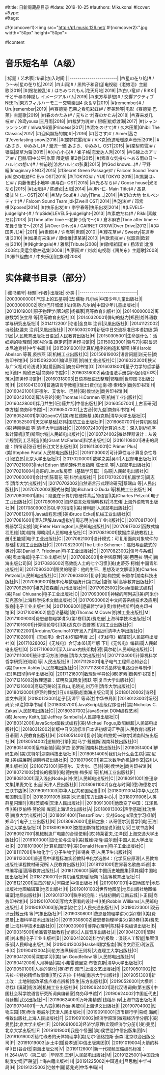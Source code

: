 #!title:    日新阁藏品目录
#!date:     2019-10-25
#!authors:  Mikukonai
#!cover:    
#!type:     
#!tags:     

#!{ncmcover1}:<img src="http://p1.music.126.net/
#!{ncmcover2}:".jpg width="50px" height="50px">

#!content

# 音乐短名单（A级）

|:标题 / 艺术家|:专辑|:加入时间:|
|------------------------|
|#(星の在り処)# / う〜み|星の在り処|2012|
|#(山雨)# / 黑鸭子和音组|电视剧《老娘泪》主题歌|2019|
|#(桜花繚乱)# / はちみつれもん|花天月地|2019|
|#(白い竜)# / RIKKI|千と千尋の神隠し イメージアルバム|2019|
|#(東方萃夢想)# / 交響アクティブNEETs|東方フィルハーモニー交響楽団4 永＆萃|2019|
|#(remember)# / Uru|remember|2019|
|#(赛德克·巴莱之看见彩虹)# / 罗美玲等|电影《赛德克·巴莱》主题歌|2019|
|#(春のかたみ)# / 元ちとせ|春のかたみ|2018|
|#(春来发几枝)# / 泠鸢yousa|三月雨|2018|
|#(裁梦为魂)# / 银临|蚍蜉渡海|2017|
|#(シャンランラン)# / miwa/96猫|Princess|2017|
|#(君をのせて)# / 久木田薫|Ghibli The Classics|2017|
|#(迎风飘扬的旗)#|-|2016|
|#(茜さす)# / Aimer|茜さす/everlasting snow|2016|
|#(蝶梦花雾雨)# / V.K克|奇迹暖暖原声音乐|2016|
|#(あさき、ゆめみし)# / 瀧沢一留|あさき、ゆめみし OST|2015|
|#(棠梨煎雪)# / 银临|腐草为萤|2015|
|#(小心小心)# / 崔子格|恋爱达人秀|2015|
|#(G線上のアリア)# / 巴赫/田中公平|氷菓 限定版 第2巻|2015|
|#(素直な気持ち〜ある雨の日〜ハルヒの想い)# / 神前暁|涼宮ハルヒの弦奏|2015|
|#(God knows...)# / 平野綾|Imaginary ENOZ|2015|
|#(Secret Green Passage)# / Falcom Sound Team jdk|空の軌跡FC Evo OST|2015|
|#(TOKYO)# / YUI|TOKYO|2015|
|#(黒翼は~と)# / 内藤侑史|小地牢-黑与白- OST|2015|
|#(光るなら)# / Goose house|光るなら|2015|
|#(太阳)# / 陈绮贞|太阳|2014|
|#(JIN-仁- Main Title)# / 髙見優|JIN-仁- OST|2014|
|#(My Soul)# / July|Time...|2014|
|#(幻の大地 セルペンティナ)# / Falcom Sound Team jdk|Zwei!! OST|2014|
|#(泡沫)# / 邓紫棋|Xposed|2014|
|#(快乐出发)# / 李宇春等|快乐出发|2014|
|#(LEVEL5-judgelight-)# / fripSide|LEVEL5-judgelight-|2013|
|#(素敵だね)# / Rikki|素敵だね|2013|
|#(Time after time 〜花舞う街で〜)# / 倉木麻衣|Time after time 〜花舞う街で〜|2012|
|#(Over Drive)# / GARNET CROW|Over Drive|2012|
|#(中国男儿)#|-|2011|
|#(素颜)# / 许嵩等|素颜|2010|
|#(樱花草)# / Sweety|花言乔语|2010|
|#(如果有来生)# / 谭维维|谭某某|2010|
|#(欧若拉)# / 张韶涵|欧若拉|2010|
|#(Nightingale)# / 雅尼|Tribute|2008|
|#(歌唱祖国)# / 杨沛宜|北京2008年奥运会歌曲选集|2008|
|#(家园)# / 刘欢|电视剧《闯关东》主题歌|2008|
|#(春节组曲)# / 中央乐团|红旗颂|2008|

# 实体藏书目录（部分）

|:藏书编号|:标题|:作者|:出版社|:分类:|
|-----------------------------|
|20030000001|气球上的五星期|(法)儒勒·凡尔纳|中国少年儿童出版社|I|
|20030000002|喀尔巴阡城堡|(法)儒勒·凡尔纳|中国少年儿童出版社|I|
|20131019001|原子物理学(第3版)|杨福家|高等教育出版社|O|
|20140000002|离散数学|张立昂 等|高等教育出版社|O|
|20140320001|俳句的魅力|郑民钦|外语教学与研究出版社|I|
|20141122001|论语|金良年 注评|凤凰出版社|I|
|20141122002|诗经|赵逵夫 注评|凤凰出版社|I|
|20150302001|新版中日交流标准日本语初级(第2版)|人民教育出版社日语室|人民教育出版社|H|
|20150305001|生命是什么：活细胞的物理观|(奥)埃尔温·薛定谔|商务印书馆|R|
|20150823001|菊与刀|(美)鲁思·本尼迪克特|中华书局|H|
|20150919001|计算机程序的构造和解释|(美)Harold Abelson 等著,裘宗燕 译|机械工业出版社|C|
|20150919002|语言问题|赵元任|商务印书馆|H|
|20150922001|编译原理||机械工业出版社|C|
|20160223001|狭义与广义相对论浅说|(美)爱因斯坦|商务印书馆|O|
|20160318001|量子力学的哲学基础|(德)H.赖欣巴哈|商务印书馆|O|
|20160318002|英语语法手册(第5版)(缩印本)|薄冰|商务印书馆|H|
|20160318003|日语基础语法整理|郭晓青|世界图书出版公司|H|
|20160413001|普通语言学教程|(瑞士)费尔迪南·德·索绪尔|商务印书馆|H|
|20160421001|哥德尔、艾舍尔、巴赫|(美)侯世达|商务印书馆|N|
|20160421002|算法导论|(美)Thomas H.Cormen 等|机械工业出版社|C|
|20160428001|伴月共生|(日)藤井旭|中信出版社|P|
|20160507001|上古音研究|李方桂|商务印书馆|H|
|20160507002|上古音|何九盈|商务印书馆|H|
|20160524001|学习OpenCV|(美)布拉德斯基,(美)克勒|清华大学出版社|C|
|20160525001|天文学基础|郑伟|国防工业出版社|P|
|20160607001|计算机网络|(美)特南鲍姆 等|清华大学出版社|C|
|20160724001|计算的本质：深入剖析程序和计算机|(英)斯图尔特|人民邮电出版社|C|
|20160724002|微处理器设计：从设计规划到工艺制造|(美)Grant McFarland|科学出版社|Q|
|20161108001|进击的局座：悄悄话|张召忠|长江文艺出版社|D|
|20161130001|C Primer Plus|(美)Stephen Prata|人民邮电出版社|C|
|20161130002|可计算性与计算复杂性导引|张立昂|北京大学出版社|C|
|20170200001|数学之美|吴军|人民邮电出版社|O|
|20170218003|Intel Edison 智能硬件开发指南|陈士凯 等|人民邮电出版社|Q|
|20170218004|鸟哥的Linux私房菜（基础学习篇）|鸟哥|人民邮电出版社|C|
|20170600001|会计学|陈菊花 等|科学出版社|F|
|20170702001|机器学习|周志华|清华大学出版社|N|
|20170702002|自然语言形式理论研究|蔡曙山 等|人民出版社|N|
|20170702003|模式分类|(美)Richard O.Duda 等|机械工业出版社|N|
|20170809001|编码：隐匿在计算机软硬件背后的语言|(美)Charles Petzold|电子工业出版社|C|
|20170809002|自然语言处理简明教程|冯志伟|上海外语教育出版社|N|
|20170809003|SQL学习指南|(美)博利厄|人民邮电出版社|C|
|20170812001|Java编程思想|(美)Bruce Eckel|机械工业出版社|C|
|20170816001|深入理解Java虚拟机|周志明|机械工业出版社|C|
|20170817001|机器学习实战|(美)Peter Harrington|人民邮电出版社|N|
|20170817002|函数式编程思维|(美)福特,郭晓刚|人民邮电出版社|C|
|20170819001|数据库系统教程(上册)|王能斌|电子工业出版社|C|
|20170821001|设计模式：可复用面向对象软件的基础||机械工业出版社|C|
|20170823001|The Little Schemer：递归与函数式的奥妙|(美)Daniel P. Friedman|电子工业出版社|C|
|20170823002|信号与系统|(美)奥本海姆|电子工业出版社|M|
|20170826001|金字塔原理|(美)芭芭拉·明托|南海出版公司|B|
|20170826002|高效能人士的七个习惯|(美)史蒂芬·柯维|中国青年出版社|B|
|20170903001|图灵的秘密：他的生平、思想及论文解读|(美)Charles Petzold|人民邮电出版社|C|
|20170903002|复杂|(美)梅拉妮·米歇尔|湖南科技出版社|N|
|20170909001|概率论与数理统计(第四版)|盛骤 等|高等教育出版社|O|
|20170925001|祖先|安森垚|九州出版社|H|
|20170925002|Scala函数式编程|(美)Paul Chiusano|电子工业出版社|C|
|20170930001|神秘的阿列夫|(美)阿米尔·艾克塞尔|上海科学技术文献出版社|O|
|20170930002|中文问答系统技术及应用|张巍|电子工业出版社|N|
|20171009001|逻辑哲学论|(奥)维特根斯坦|商务印书馆|B|
|20171009002|信息论基础|(美)Thomas M.Cover|机械工业出版社|M|
|20171009003|费恩曼物理学讲义(第1卷)|(美)费恩曼|上海科学技术出版社|O|
|20171016001|计算理论导引|(美)迈克尔·西普塞|机械工业出版社|C|
|20171022001|Arduino/Genuino101开发入门|陈吕洲|清华大学出版社|Q|
|20171028001|《无线电》合订本(61周年版 上)|《无线电》编辑部|人民邮电出版社|Q|
|20171028002|《无线电》合订本(61周年版 下)|《无线电》编辑部|人民邮电出版社|Q|
|20171106001|深入Linux内核架构|(德)莫尔勒|人民邮电出版社|C|
|20171110001|统计学习方法|李航|清华大学出版社|N|
|20171124001|计算机科学哲学研究|任晓明 等|人民出版社|B|
|20171128001|电子电气工程师必知必会|(美)Darren Ashby|人民邮电出版社|Q|
|20171128002|晶体管电路设计与制作|(日)黑田彻|科学出版社|Q|
|20171216001|数理哲学导论|(英)罗素|商务印书馆|B|
|20171216002|数理逻辑：证明及其限度|杨跃 等|复旦大学出版社|O|
|20171216003|高级范畴论|王兵山,毛晓光,刘万伟|清华大学出版社|C|
|20180120001|伊豆的舞女|(日)川端康成|南海出版公司|I|
|20180120002|诗经||崇文书局|I|
|20180123001|老子|汤漳平 等译注|中华书局|I|
|20180123002|坛经|尚荣 译注|中华书局|I|
|20180307001|JavaScript高级程序设计|(美)Nicholas C. Zakas|人民邮电出版社|C|
|20180307002|JavaScript DOM编程艺术|(英)Jeremy Keith,(加)Jeffrey Sambells|人民邮电出版社|C|
|20180312001|JavaScript函数式编程|(美)Michael Fogus,欧阳继超|人民邮电出版社|C|
|20180312002|新版中日交流标准日本语初级词汇手册|人民教育出版社日语室|人民教育出版社|H|
|20180514001|复杂|(美)梅拉妮·米歇尔|湖南科技出版社|N|
|20180514002|逻辑的引擎|(美)马丁·戴维斯|湖南科技出版社|O|
|20180514003|皇帝新脑|(英)罗杰·彭罗斯|湖南科技出版社|N|
|20180514004|解码生命|(美)文特尔|湖南科技出版社|R|
|20180514005|我们为什么会生病|(美)尼斯,(美)威廉斯|湖南科技出版社|R|
|20180706001|第三次数学危机|胡作玄|四川人民出版社|O|
|20180721001|哥德尔、艾舍尔、巴赫|(美)侯世达|商务印书馆|N|
|20180721002|增长的极限|(美)德内拉·梅多斯 等|机械工业出版社|F|
|20180810001|深入浅出Node.js|朴灵|人民邮电出版社|C|
|20180911001|鲁迅杂文集|果麦文化 出品|天津人民出版社|I|
|20180911002|存在与时间|(德)海德格尔|三联书店|B|
|20180911003|中华人民共和国宪法|||D|
|20180911004|中华人民共和国刑法|||D|
|20180911005|谈美|朱光潜|东方出版中心|J|
|20180911006|人类群星闪耀时|(奥)茨威格|天津人民出版社|I|
|20180913001|他改变了中国：江泽民传|(美)罗伯特·劳伦斯·库恩|上海译文出版社|A|
|20180913002|声学基础|杜功焕 等|南京大学出版社|O|
|20180914001|TensorFlow：实战Google深度学习框架|郑泽宇|电子工业出版社|N|
|20180926001|逻辑之旅：从哥德尔到哲学|(美)王浩|浙江大学出版社|O|
|20180926002|查拉图斯特拉如是说|(德)尼采|三联书店|B|
|20180927001|机械制造厂电能的合理使用|(苏)特莱霍夫,江泽民|上海交通大学出版社|Q|
|20181010001|进化论与生活|(美)戴维·斯隆·威尔逊|中国人民大学出版社|R|
|20181019001|计算机图形学|(美)Donald Hearn|电子工业出版社|C|
|20181117001|生物化学与分子生物学|查锡良 等|人民卫生出版社|R|
|20181120001|普通高中课程标准实验教科书化学选修4：化学反应原理|人民教育出版社课程教材研究所|人民教育出版社|O|
|20181121001|世界著名歌曲45首|本书编写组|高等教育出版社|J|
|20181206001|简明中国历史地图集|谭其骧|中国地图出版社|H|
|20181210001|计算机组成原理|唐朔飞|高等教育出版社|C|
|20181212001|进击的智人|河森堡|中信出版社|H|
|20190101001|中国地图册|地质出版社地图编辑室|地质出版社|H|
|20190101002|世界地图册|地质出版社地图编辑室|地质出版社|H|
|20190107001|秩序的沦陷：抗战初期的江南五城|卜正民|商务印书馆|H|
|20190107002|写给大家看的设计书|(美)Robbin Williams|人民邮电出版社|J|
|20190107003|航海学|赵仁余|人民交通出版社|V|
|20190223001|观云识云|戴云伟 等|气象出版社|P|
|20190308001|费恩曼物理学讲义(第2卷)|(美)费恩曼|上海科学技术出版社|O|
|20190308002|费恩曼物理学讲义(第3卷)|(美)费恩曼|上海科学技术出版社|O|
|20190309001|博弈心理学|陈玮|中央编译出版社|B|
|20190315001|单簧管基础教程|尤德义|人民音乐出版社|J|
|20190412001|暗时间|刘未鹏|电子工业出版社|B|
|20190412002|科学的极致：漫谈人工智能|集智俱乐部|人民邮电出版社|N|
|20190412003|Haskell趣学指南|(斯洛文尼亚)利波瓦卡|C|
|20190412004|同伦方法纵横谈|王则柯|大连理工大学出版社|O|
|20190412005|深度学习|(美)Ian Goodfellow 等|人民邮电出版社|N|
|20190412006|人月神话|(美)小弗雷德里克·布鲁克斯|清华大学出版社|C|
|20190501001|人类的演化|(英)罗宾·邓巴|上海文艺出版社|R|
|20190501002|安吉拉·卡特的精怪故事集|(英)安吉拉·卡特编|南京大学出版社|I|
|20190513001|新土改：土地制度改革焦点难点辨析|华生|东方出版社|D|
|20190526001|大横断：寻找川滇藏|杨浪涛|机械工业出版社|H|
|20190624001|现代汉语词典(第五版)|中国社会科学院语言研究所词典编辑室|商务印书馆|Y|
|20190624002|中国近代史|蒋廷黻|武汉出版社|H|
|20190624003|万叶集精选|钱稻孙 译|上海书店出版社|I|
|20190704001|一九八四|(英)乔治·奥威尔|上海译文出版社|I|
|20190704002|动物庄园|(英)乔治·奥威尔|天津人民出版社|I|
|20190910001|货币银行学|易纲,海闻|格致出版社,上海人民出版社|F|
|20190910002|经济学原理(微观经济学分册)|(美)曼昆|北京大学出版社|F|
|20190910003|经济学原理(宏观经济学分册)|(美)曼昆|北京大学出版社|F|
|20191019001|我是个怪圈|(美)侯世达|中信出版集团|N|
|20191019002|给忙碌者的天体物理学|(美)尼尔·德格拉斯·泰森|北京联合出版公司|P|
|20191019003|乡土中国|费孝通|中信出版集团|D|
|20191019004|火箭的科学|(日)谷合稔|南海出版公司|V|
|20191126001|新一代视频压缩编码标准：H.264/AVC（第二版）|毕厚杰,王健|人民邮电出版社|M|
|20191225001|中国政治制度史纲|严耕望|上海古籍出版社|H|
|20191225002|中国通史|吕思勉|中华书局|H|
|20191225003|宅兹中国|葛兆光|中华书局|H|
